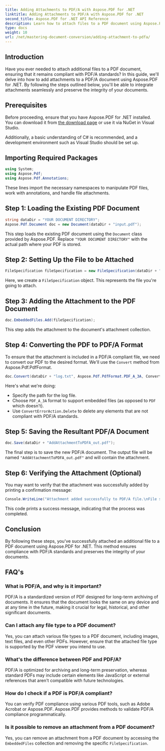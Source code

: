 ```yaml
---
title: Adding Attachments to PDF/A with Aspose.PDF for .NET
linktitle: Adding Attachments to PDF/A with Aspose.PDF for .NET
second_title: Aspose.PDF for .NET API Reference
description: Learn how to attach files to a PDF document using Aspose.PDF for .NET and ensure compliance with PDF/A standards.
type: docs
weight: 10
url: /net/mastering-document-conversion/adding-attachment-to-pdfa/
---
```

## Introduction

Have you ever needed to attach additional files to a PDF document, ensuring that it remains compliant with PDF/A standards? In this guide, we'll delve into how to add attachments to a PDF/A document using Aspose.PDF for .NET. By following the steps outlined below, you'll be able to integrate attachments seamlessly and preserve the integrity of your documents.

## Prerequisites

Before proceeding, ensure that you have Aspose.PDF for .NET installed. You can download it from [the download page](https://releases.aspose.com/pdf/net/) or use it via NuGet in Visual Studio.

Additionally, a basic understanding of C# is recommended, and a development environment such as Visual Studio should be set up.

## Importing Required Packages

```csharp
using System;
using Aspose.Pdf;
using Aspose.Pdf.Annotations;
```

These lines import the necessary namespaces to manipulate PDF files, work with annotations, and handle file attachments.

## Step 1: Loading the Existing PDF Document

```csharp
string dataDir = "YOUR DOCUMENT DIRECTORY";
Aspose.Pdf.Document doc = new Document(dataDir + "input.pdf");
```

This step loads the existing PDF document using the `Document` class provided by Aspose.PDF. Replace `"YOUR DOCUMENT DIRECTORY"` with the actual path where your PDF is stored.

## Step 2: Setting Up the File to be Attached

```csharp
FileSpecification fileSpecification = new FileSpecification(dataDir + "aspose-logo.jpg", "Large Image file");
```

Here, we create a `FileSpecification` object. This represents the file you're going to attach.

## Step 3: Adding the Attachment to the PDF Document

```csharp
doc.EmbeddedFiles.Add(fileSpecification);
```

This step adds the attachment to the document's attachment collection.

## Step 4: Converting the PDF to PDF/A Format

To ensure that the attachment is included in a PDF/A compliant file, we need to convert our PDF to the desired format. We'll use the `Convert` method from Aspose.Pdf.PdfFormat.

```csharp
doc.Convert(dataDir + "log.txt", Aspose.Pdf.PdfFormat.PDF_A_3A, ConvertErrorAction.Delete);
```

Here's what we're doing:

- Specify the path for the log file.
- Choose `PDF_A_3A` format to support embedded files (as opposed to `PDF` which doesn't).
- Use `ConvertErrorAction.Delete` to delete any elements that are not compliant with PDF/A standards.

## Step 5: Saving the Resultant PDF/A Document

```csharp
doc.Save(dataDir + "AddAttachmentToPDFA_out.pdf");
```

The final step is to save the new PDF/A document. The output file will be named `"AddAttachmentToPDFA_out.pdf"` and will contain the attachment.

## Step 6: Verifying the Attachment (Optional)

You may want to verify that the attachment was successfully added by printing a confirmation message:

```csharp
Console.WriteLine("Attachment added successfully to PDF/A file.\nFile saved at " + dataDir);
```

This code prints a success message, indicating that the process was completed.

## Conclusion

By following these steps, you've successfully attached an additional file to a PDF document using Aspose.PDF for .NET. This method ensures compliance with PDF/A standards and preserves the integrity of your documents.

## FAQ's

### What is PDF/A, and why is it important?

PDF/A is a standardized version of PDF designed for long-term archiving of documents. It ensures that the document looks the same on any device and at any time in the future, making it crucial for legal, historical, and other significant documents.

### Can I attach any file type to a PDF document?

Yes, you can attach various file types to a PDF document, including images, text files, and even other PDFs. However, ensure that the attached file type is supported by the PDF viewer you intend to use.

### What's the difference between PDF and PDF/A?

PDF/A is optimized for archiving and long-term preservation, whereas standard PDFs may include certain elements like JavaScript or external references that aren't compatible with future technologies.

### How do I check if a PDF is PDF/A compliant?

You can verify PDF compliance using various PDF tools, such as Adobe Acrobat or Aspose.PDF. Aspose.PDF provides methods to validate PDF/A compliance programmatically.

### Is it possible to remove an attachment from a PDF document?

Yes, you can remove an attachment from a PDF document by accessing the `EmbeddedFiles` collection and removing the specific `FileSpecification`.

